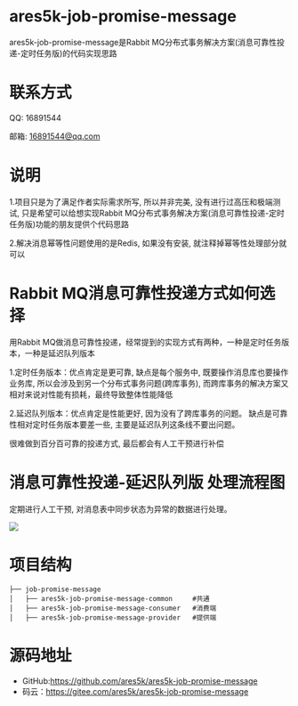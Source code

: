 # ares5k-job-promise-message

ares5k-job-promise-message是Rabbit MQ分布式事务解决方案(消息可靠性投递-定时任务版)的代码实现思路

# **联系方式**

QQ: 16891544

邮箱: [16891544@qq.com](mailto:16891544@qq.com)

# 说明

1.项目只是为了满足作者实际需求所写, 所以并非完美, 没有进行过高压和极端测试, 只是希望可以给想实现Rabbit MQ分布式事务解决方案(消息可靠性投递-定时任务版)功能的朋友提供个代码思路

2.解决消息幂等性问题使用的是Redis, 如果没有安装, 就注释掉幂等性处理部分就可以

# Rabbit MQ消息可靠性投递方式如何选择

用Rabbit MQ做消息可靠性投递，经常提到的实现方式有两种，一种是定时任务版本，一种是延迟队列版本

1.定时任务版本：优点肯定是更可靠, 缺点是每个服务中, 既要操作消息库也要操作业务库, 所以会涉及到另一个分布式事务问题(跨库事务), 而跨库事务的解决方案又相对来说对性能有损耗，最终导致整体性能降低

2.延迟队列版本：优点肯定是性能更好, 因为没有了跨库事务的问题。 缺点是可靠性相对定时任务版本要差一些, 主要是延迟队列这条线不要出问题。

很难做到百分百可靠的投递方式, 最后都会有人工干预进行补偿

# 消息可靠性投递-延迟队列版 处理流程图

定期进行人工干预, 对消息表中同步状态为异常的数据进行处理。

![](https://gitee.com/ares5k/resources/raw/master/images/ares5k-job-promise-message/ares5k-job-promise-message.jpg)

#  项目结构

```
├── job-promise-message 
│   ├── ares5k-job-promise-message-common     #共通
│   ├── ares5k-job-promise-message-consumer   #消费端
│   ├── ares5k-job-promise-message-provider   #提供端
```

#  源码地址

- GitHub:https://github.com/ares5k/ares5k-job-promise-message
- 码云：https://gitee.com/ares5k/ares5k-job-promise-message